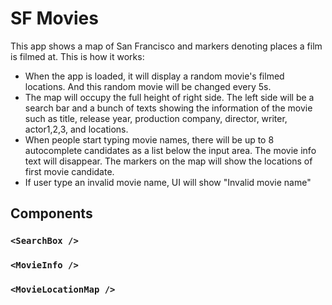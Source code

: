 # SF Movies

This app shows a map of San Francisco and markers denoting places a film is filmed at. This is how it works:

- When the app is loaded, it will display a random movie's filmed locations. And this random movie will be changed every 5s.
- The map will occupy the full height of right side. The left side will be a search bar and a bunch of texts showing the information of the movie such as title, release year, production company, director, writer, actor1,2,3, and locations.
- When people start typing movie names, there will be up to 8 autocomplete candidates as a list below the input area. The movie info text will disappear. The markers on the map will show the locations of first movie candidate.
- If user type an invalid movie name, UI will show "Invalid movie name"

## Components

### `<SearchBox />`

### `<MovieInfo />`

### `<MovieLocationMap />`

